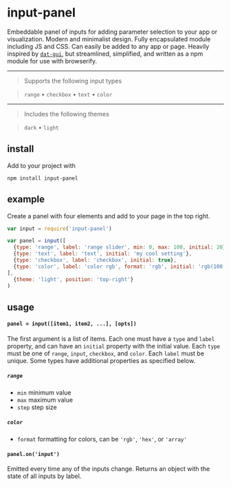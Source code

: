 # input-panel

Embeddable panel of inputs for adding parameter selection to your app or visualization. Modern and minimalist design. Fully encapsulated module including JS and CSS. Can easily be added to any app or page. Heavily inspired by [`dat-gui`](https://github.com/dataarts/dat.gui), but streamlined, simplified, and written as a npm module for use with browserify.

----------------

> Supports the following input types

> `range` • `checkbox` • `text` • `color`

----------------

> Includes the following themes

> `dark` • `light`


## install

Add to your project with

```
npm install input-panel
```

## example

Create a panel with four elements and add to your page in the top right.

```javascript
var input = require('input-panel')

var panel = input([
  {type: 'range', label: 'range slider', min: 0, max: 100, initial: 20},
  {type: 'text', label: 'text', initial: 'my cool setting'},
  {type: 'checkbox', label: 'checkbox', initial: true},
  {type: 'color', label: 'color rgb', format: 'rgb', initial: 'rgb(100,200,100)'}
], 
  {theme: 'light', position: 'top-right'}
)
```

## usage

#### `panel = input([item1, item2, ...], [opts])`

The first argument is a list of items. Each one must have a `type` and `label` property, and can have an `initial` property with the initial value. Each `type` must be one of `range`, `input`, `checkbox`, and `color`. Each `label` must be unique. Some types have additional properties as specified below.

##### `range`
- `min` minimum value
- `max` maximum value
- `step` step size

##### `color`
- `format` formatting for colors, can be `'rgb'`, `'hex'`, or `'array'`

#### `panel.on('input')`

Emitted every time any of the inputs change. Returns an object with the state of all inputs by label.
